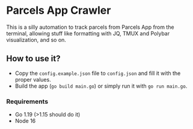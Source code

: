 # Parcels App Crawler
This is a silly automation to track parcels from Parcels App from the terminal, 
allowing stuff like formatting with JQ, TMUX and Polybar visualization, and so on.

## How to use it?
- Copy the `config.example.json` file to `config.json` and fill it with the proper values.
- Build the app (`go build main.go`) or simply run it with `go run main.go`.

### Requirements
- Go 1.19 (>1.15 should do it)
- Node 16
